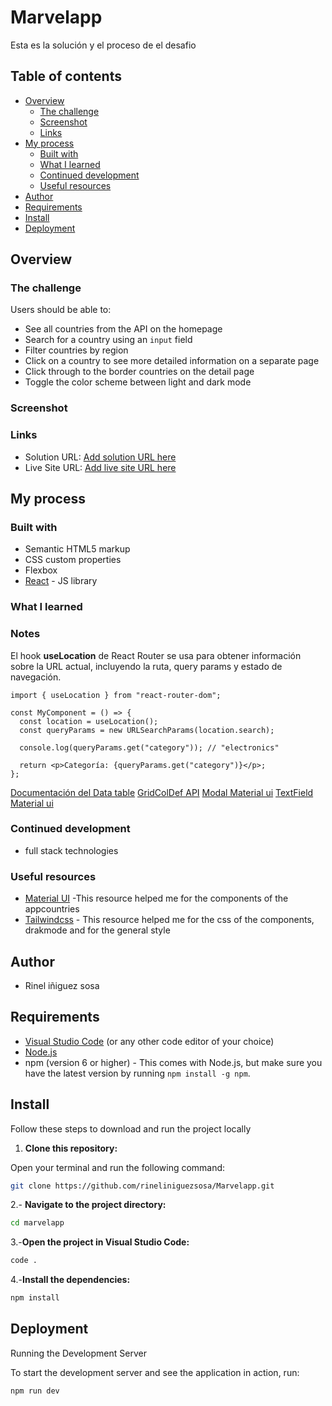 # Marvelapp

Esta es la solución y el proceso de el desafio 

## Table of contents

- [Overview](#overview)
  - [The challenge](#the-challenge)
  - [Screenshot](#screenshot)
  - [Links](#links)
- [My process](#my-process)
  - [Built with](#built-with)
  - [What I learned](#what-i-learned)
  - [Continued development](#continued-development)
  - [Useful resources](#useful-resources)
- [Author](#author)
- [Requirements](#requirements)
- [Install](#install)
- [Deployment](#deployment)



## Overview

### The challenge

Users should be able to:

- See all countries from the API on the homepage
- Search for a country using an `input` field
- Filter countries by region
- Click on a country to see more detailed information on a separate page
- Click through to the border countries on the detail page
- Toggle the color scheme between light and dark mode

### Screenshot


### Links

- Solution URL: [Add solution URL here](https://www.frontendmentor.io/solutions/rest-countries-api-with-color-theme-switcher-d1mEtcU-IT)
- Live Site URL: [Add live site URL here](https://rineliniguezsosa.github.io/appcountries/)

## My process

### Built with

- Semantic HTML5 markup
- CSS custom properties
- Flexbox
- [React](https://reactjs.org/) - JS library


### What I learned
### Notes

El hook **useLocation** de React Router se usa para obtener información sobre la URL actual, incluyendo la ruta, query params y estado de navegación.

```tsx
import { useLocation } from "react-router-dom";

const MyComponent = () => {
  const location = useLocation();
  const queryParams = new URLSearchParams(location.search);

  console.log(queryParams.get("category")); // "electronics"
  
  return <p>Categoría: {queryParams.get("category")}</p>;
};
```

[Documentación del Data table](https://mui.com/material-ui/react-table/)
[GridColDef API](https://mui.com/x/api/data-grid/grid-col-def/)
[Modal Material ui](https://mui.com/material-ui/react-modal//)
[TextField Material ui](https://mui.com/material-ui/react-text-field/)




### Continued development

- full stack technologies

### Useful resources

- [Material UI](https://mui.com/material-ui/all-components/) -This resource helped me for the components of the appcountries
- [Tailwindcss](https://tailwindcss.com/) - This resource helped me for the css of the components, drakmode and for the general style


## Author

- Rinel iñiguez sosa


## Requirements 

- [Visual Studio Code](https://code.visualstudio.com/) (or any other code editor of your choice)
- [Node.js](https://nodejs.org/)
- npm (version 6 or higher) - This comes with Node.js, but make sure you have the latest version by running `npm install -g npm`.

## Install

Follow these steps to download and run the project locally

1. **Clone this repository:**

  Open your terminal and run the following command:

   ```bash
   git clone https://github.com/rineliniguezsosa/Marvelapp.git
   ```

2.- **Navigate to the project directory:**

```bash
cd marvelapp
```

3.-**Open the project in Visual Studio Code:**

```bash
code .
```

4.-**Install the dependencies:**

```bash
npm install
````

## Deployment

Running the Development Server

To start the development server and see the application in action, run:

```bash
npm run dev
```